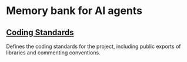 # Memory bank for AI agents

## [Coding Standards](coding_standards.md)

Defines the coding standards for the project, including public exports of libraries and commenting conventions.
